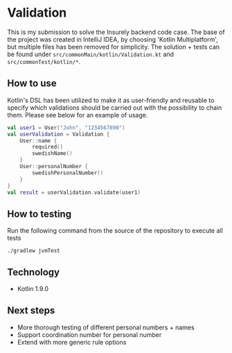 # Validation

This is my submission to solve the Insurely backend code case. The base of the project was created in IntelliJ IDEA, by choosing 'Kotlin Multiplatform', but multiple files has been removed for simplicity.
The solution + tests can be found under `src/commonMain/kotlin/Validation.kt` and `src/commonTest/kotlin/*`.

## How to use
Kotlin's DSL has been utilized to make it as user-friendly and reusable to specify which validations should be carried out with the possibility to chain them. Please see below for an example of usage.
```kotlin
val user1 = User("John", "1234567890")
val userValidation = Validation {
    User::name {
        required()
        swedishName()
    }
    User::personalNumber {
        swedishPersonalNumber()
    }
}
val result = userValidation.validate(user1)
```

## How to testing
Run the following command from the source of the repository to execute all tests

```
./gradlew jvmTest
```

## Technology
- Kotlin 1.9.0

## Next steps
- More thorough testing of different personal numbers + names
- Support coordination number for personal number
- Extend with more generic rule options